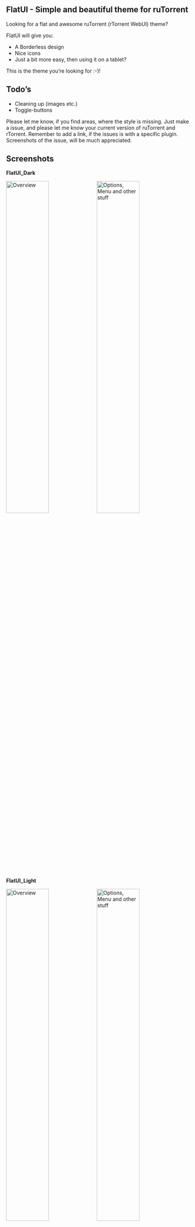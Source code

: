 FlatUI - Simple and beautiful theme for ruTorrent
------------------------------
Looking for a flat and awesome ruTorrent (rTorrent WebUI) theme?

FlatUI will give you:
* A Borderless design
* Nice icons
* Just a bit more easy, then using it on a tablet?

This is the theme you’re looking for :-)!

Todo’s
------------------------------
* Cleaning up (images etc.)
* Toggle-buttons

Please let me know, if you find areas, where the style is missing. Just make a issue, and please let me know your current version of ruTorrent and rTorrent. Remember to add a link, if the issues is with a specific plugin. Screenshots of the issue, will be much appreciated.

Screenshots
------------------------------
__FlatUI_Dark__

<img title="Overview" src="http://i.imgur.com/JG8QhqQ.png" width="48%">
<img title="Options, Menu and other stuff" src="http://i.imgur.com/9UIIN6N.png" width="48%">

__FlatUI_Light__

<img title="Overview" src="http://i.imgur.com/OS1ArXa.png" width="48%">
<img title="Options, Menu and other stuff" src="http://i.imgur.com/FGLSrTm.png" width="48%">

__FlatUI_Material__

<img title="Overview" src="http://i.imgur.com/kvnQPXx.png" width="48%">
<img title="Options, Menu and other stuff" src="http://i.imgur.com/IqXlkuf.png" width="48%">

How to use
------------------------------
* Install the [theme plugin](https://code.google.com/p/rutorrent/wiki/PluginTheme).
* Copy the master of git, or clone it if you like.
* Add it to the “themes” folder, located in you’re ruTorrent installation under plugins > theme.
* Change theme in ruTorrent settings.

Lazy-script for adding the themes
------------------------------
__Navigate to the themes folder ({rutorrentdir}/plugins/theme/themes) before running the script!__
Make sure `curl` and `git` is installed before running.
```
sh -c "$(curl -fsSL https://raw.githubusercontent.com/exetico/FlatUI/master/install.sh)"
```

The lazy-script will move all themes to the current location, and remove the folder called "FlatUI".

FAQ
------------------------------
**2nd of the lines, is colored at the screenshots. It's missing here?**...

Please navigate to the ruTorrent options, and enable "Alternative list background colour"
<img title="Enable alternative list background colour" src="http://i.imgur.com/Z5tt8Kv.png" width="96%">

Colorrequests & Tips and other requests
------------------------------
* Need another color-version of FlatUI theme? Just make a report with the color scales, and i will try to fix it and add it to the repo.
* Need styling for a specific plugin to ruTorrent? Please let me know. Just create a new issue, and i will give it a look.
* Looking for a mobile-theme? I really recommend you to use [this plugin, by xombiemp](https://github.com/xombiemp/rutorrentMobile).

Other themes
* [Agent34](https://code.google.com/p/agent34/)
* [Agent46](https://code.google.com/p/agent46/)
* [ruTorrent-themes collection](https://github.com/InAnimaTe/rutorrent-themes/)

Thanks to
------------------------------
* rTorrent and ruTorrent
* FontAwesome
* GoogleFonts
